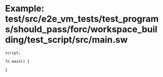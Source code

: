 # Example: test/src/e2e_vm_tests/test_programs/should_pass/forc/workspace_building/test_script/src/main.sw

```sway
script;

fn main() {

}

```

